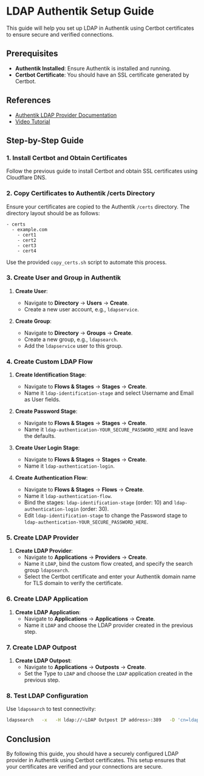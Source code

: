 
# LDAP Authentik Setup Guide

This guide will help you set up LDAP in Authentik using Certbot certificates to ensure secure and verified connections.

## Prerequisites

- **Authentik Installed**: Ensure Authentik is installed and running.
- **Certbot Certificate**: You should have an SSL certificate generated by Certbot.

## References

- [Authentik LDAP Provider Documentation](https://docs.goauthentik.io/docs/providers/ldap/generic_setup)
- [Video Tutorial](https://www.youtube.com/watch?v=RtPKMMKRT_E)

## Step-by-Step Guide

### 1. Install Certbot and Obtain Certificates

Follow the previous guide to install Certbot and obtain SSL certificates using Cloudflare DNS.

### 2. Copy Certificates to Authentik /certs Directory

Ensure your certificates are copied to the Authentik `/certs` directory. The directory layout should be as follows:

```
- certs
  - example.com
    - cert1
    - cert2
    - cert3
    - cert4
```

Use the provided `copy_certs.sh` script to automate this process.

### 3. Create User and Group in Authentik

1. **Create User**:
   - Navigate to **Directory** -> **Users** -> **Create**.
   - Create a new user account, e.g., `ldapservice`.

2. **Create Group**:
   - Navigate to **Directory** -> **Groups** -> **Create**.
   - Create a new group, e.g., `ldapsearch`.
   - Add the `ldapservice` user to this group.

### 4. Create Custom LDAP Flow

1. **Create Identification Stage**:
   - Navigate to **Flows & Stages** -> **Stages** -> **Create**.
   - Name it `ldap-identification-stage` and select Username and Email as User fields.

2. **Create Password Stage**:
   - Navigate to **Flows & Stages** -> **Stages** -> **Create**.
   - Name it `ldap-authentication-YOUR_SECURE_PASSWORD_HERE` and leave the defaults.

3. **Create User Login Stage**:
   - Navigate to **Flows & Stages** -> **Stages** -> **Create**.
   - Name it `ldap-authentication-login`.

4. **Create Authentication Flow**:
   - Navigate to **Flows & Stages** -> **Flows** -> **Create**.
   - Name it `ldap-authentication-flow`.
   - Bind the stages: `ldap-identification-stage` (order: 10) and `ldap-authentication-login` (order: 30).
   - Edit `ldap-identification-stage` to change the Password stage to `ldap-authentication-YOUR_SECURE_PASSWORD_HERE`.

### 5. Create LDAP Provider

1. **Create LDAP Provider**:
   - Navigate to **Applications** -> **Providers** -> **Create**.
   - Name it `LDAP`, bind the custom flow created, and specify the search group `ldapsearch`.
   - Select the Certbot certificate and enter your Authentik domain name for TLS domain to verify the certificate.

### 6. Create LDAP Application

1. **Create LDAP Application**:
   - Navigate to **Applications** -> **Applications** -> **Create**.
   - Name it `LDAP` and choose the LDAP provider created in the previous step.

### 7. Create LDAP Outpost

1. **Create LDAP Outpost**:
   - Navigate to **Applications** -> **Outposts** -> **Create**.
   - Set the Type to `LDAP` and choose the `LDAP` application created in the previous step.

### 8. Test LDAP Configuration

Use `ldapsearch` to test connectivity:

```bash
ldapsearch   -x   -H ldap://<LDAP Outpost IP address>:389   -D 'cn=ldapservice,ou=users,dc=example,dc=com'   -w '<ldapuserYOUR_SECURE_PASSWORD_HERE>'   -b 'dc=example,dc=com'   '(objectClass=user)'
```

## Conclusion

By following this guide, you should have a securely configured LDAP provider in Authentik using Certbot certificates. This setup ensures that your certificates are verified and your connections are secure.